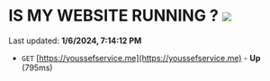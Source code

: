 # IS MY WEBSITE RUNNING ? [![](https://img.shields.io/static/v1?label=Sponsor&message=%E2%9D%A4&logo=GitHub&color=%23fe8e86)](https://github.com/sponsors/<username>)

Last updated: **1/6/2024, 7:14:12 PM**

- `GET` [https://youssefservice.me](https://youssefservice.me) - **Up** (795ms)
